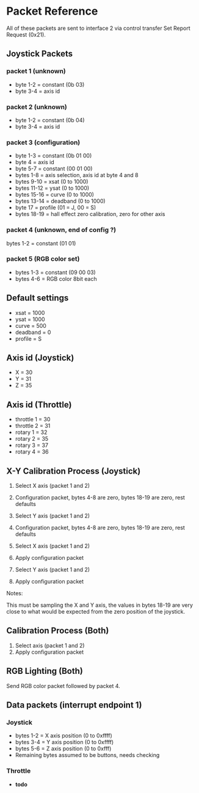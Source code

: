 # Packet Reference

All of these packets are sent to interface 2 via control transfer Set Report Request (0x21).

## Joystick Packets

### packet 1 (unknown)
* byte 1-2 = constant (0b 03)
* byte 3-4 = axis id

### packet 2 (unknown)
* byte 1-2 = constant (0b 04)
* byte 3-4 = axis id

### packet 3 (configuration)
* byte 1-3 = constant (0b 01 00)
* byte 4 = axis id
* byte 5-7 = constant (00 01 00)
* bytes 1-8 = axis selection, axis id at byte 4 and 8
* bytes 9-10 = xsat (0 to 1000)
* bytes 11-12 = ysat (0 to 1000)
* bytes 15-16 = curve (0 to 1000)
* bytes 13-14 = deadband (0 to 1000)
* byte 17 = profile (01 = J, 00 = S)
* bytes 18-19 = hall effect zero calibration, zero for other axis

### packet 4 (unknown, end of config ?)
bytes 1-2 = constant (01 01)

### packet 5 (RGB color set)
* bytes 1-3 = constant (09 00 03)
* bytes 4-6 = RGB color 8bit each

## Default settings
* xsat = 1000
* ysat = 1000
* curve = 500
* deadband = 0
* profile = S

## Axis id (Joystick)
* X = 30
* Y = 31
* Z = 35

## Axis id (Throttle)
* throttle 1 = 30
* throttle 2 = 31
* rotary 1 = 32
* rotary 2 = 35
* rotary 3 = 37
* rotary 4 = 36

## X-Y Calibration Process (Joystick)
1. Select X axis (packet 1 and 2)
2. Configuration packet, bytes 4-8 are zero, bytes 18-19 are zero, rest defaults
3. Select Y axis (packet 1 and 2)
4. Configuration packet, bytes 4-8 are zero, bytes 18-19 are zero, rest defaults

5. Select X axis (packet 1 and 2)
6. Apply configuration packet
7. Select Y axis (packet 1 and 2)
8. Apply configuration packet

Notes:

This must be sampling the X and Y axis, the values in bytes 18-19 are very
close to what would be expected from the zero position of the joystick.

## Calibration Process (Both)
1. Select axis (packet 1 and 2)
2. Apply configuration packet

## RGB Lighting (Both)

Send RGB color packet followed by packet 4.

## Data packets (interrupt endpoint 1)

### Joystick
* bytes 1-2 = X axis position (0 to 0xffff)
* bytes 3-4 = Y axis position (0 to 0xffff)
* bytes 5-6 = Z axis position (0 to 0xfff)
* Remaining bytes assumed to be buttons, needs checking

### Throttle
* **todo**
